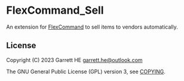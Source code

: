 # FlexCommand_Sell

An extension for [FlexCommand][1] to sell items to vendors automatically.

## License

Copyright (C) 2023 Garrett HE <garrett.he@outlook.com>

The GNU General Public License (GPL) version 3, see [COPYING](./COPYING).

[1]: https://github.com/garrett-he/FlexCommand
